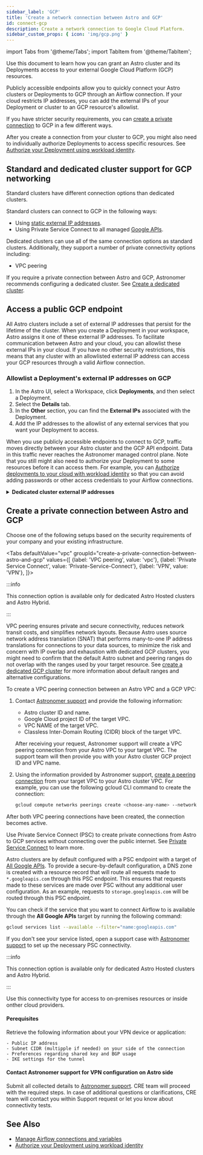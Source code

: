 ```yaml
---
sidebar_label: 'GCP'
title: 'Create a network connection between Astro and GCP'
id: connect-gcp
description: Create a network connection to Google Cloud Platform.
sidebar_custom_props: { icon: 'img/gcp.png' }
---
```


import Tabs from '@theme/Tabs';
import TabItem from '@theme/TabItem';


Use this document to learn how you can grant an Astro cluster and its Deployments access to your external Google Cloud Platform (GCP) resources.

Publicly accessible endpoints allow you to quickly connect your Astro clusters or Deployments to GCP through an Airflow connection. If your cloud restricts IP addresses, you can add the external IPs of your Deployment or cluster to an GCP resource's allowlist.

If you have stricter security requirements, you can [create a private connection](#create-a-private-connection-between-astro-and-gcp) to GCP in a few different ways.

After you create a connection from your cluster to GCP, you might also need to individually authorize Deployments to access specific resources. See [Authorize your Deployment using workload identity](authorize-deployments-to-your-cloud.md).

## Standard and dedicated cluster support for GCP networking

Standard clusters have different connection options than dedicated clusters.

Standard clusters can connect to GCP in the following ways:

- Using [static external IP addresses](#allowlist-a-deployments-external-ip-addresses-on-gcp).
- Using Private Service Connect to all managed [Google APIs](https://cloud.google.com/vpc/docs/private-service-connect-compatibility#google-apis-global).

Dedicated clusters can use all of the same connection options as standard clusters. Additionally, they support a number of private connectivity options including:

- VPC peering

If you require a private connection between Astro and GCP, Astronomer recommends configuring a dedicated cluster. See [Create a dedicated cluster](create-dedicated-cluster.md).

## Access a public GCP endpoint

All Astro clusters include a set of external IP addresses that persist for the lifetime of the cluster. When you create a Deployment in your workspace, Astro assigns it one of these external IP addresses. To facilitate communication between Astro and your cloud, you can allowlist these external IPs in your cloud. If you have no other security restrictions, this means that any cluster with an allowlisted external IP address can access your GCP resources through a valid Airflow connection.

### Allowlist a Deployment's external IP addresses on GCP

1. In the Astro UI, select a Workspace, click **Deployments**, and then select a Deployment.
2. Select the **Details** tab.
3. In the **Other** section, you can find the **External IPs** associated with the Deployment.
4. Add the IP addresses to the allowlist of any external services that you want your Deployment to access.

When you use publicly accessible endpoints to connect to GCP, traffic moves directly between your Astro cluster and the GCP API endpoint. Data in this traffic never reaches the Astronomer managed control plane. Note that you still might also need to authorize your Deployment to some resources before it can access them. For example, you can [Authorize deployments to your cloud with workload identity](authorize-deployments-to-your-cloud.md) so that you can avoid adding passwords or other access credentials to your Airflow connections.

<details>
  <summary><strong>Dedicated cluster external IP addresses</strong></summary>

If you use Dedicated clusters and want to allowlist external IP addresses at the cluster level instead of at the Deployment level, you can find the list cluster-level external IP addresses in your **Organization settings**.

1. In the Astro UI, click your Workspace name in the upper left corner, then click **Organization Settings**.
2. Click **Clusters**, then select a cluster.
3. In the Details page, copy the IP addresses listed under **External IPs**.
4. Add the IP addresses to the allowlist of any external services that you want your cluster to access. You can also access these IP addresses from the **Details** page of any Deployment in the cluster.

After you allowlist a cluster's IP addresses, all Deployments in that cluster have network connectivity to GCP.
</details>

## Create a private connection between Astro and GCP

Choose one of the following setups based on the security requirements of your company and your existing infrastructure.

<Tabs
    defaultValue="vpc"
    groupId="create-a-private-connection-between-astro-and-gcp"
    values={[
        {label: 'VPC peering', value: 'vpc'},
        {label: 'Private Service Connect', value: 'Private-Service-Connect'},
        {label: 'VPN', value: 'VPN'},
    ]}>

<TabItem value="vpc">

:::info

This connection option is available only for dedicated Astro Hosted clusters and Astro Hybrid.

:::

VPC peering ensures private and secure connectivity, reduces network transit costs, and simplifies network layouts. Because Astro uses source network address translation (SNAT) that performs many-to-one IP address translations for connections to your data sources, to minimize the risk and concern with IP overlap and exhaustion with dedicated GCP clusters, you might need to confirm that the default Astro subnet and peering ranges do not overlap with the ranges used by your target resource. See [create a dedicated GCP cluster](https://www.astronomer.io/docs/astro/create-dedicated-cluster?tab=gcp#create-a-cluster) for more information about default ranges and alternative configurations.

To create a VPC peering connection between an Astro VPC and a GCP VPC:

1. Contact [Astronomer support](https://cloud.astronomer.io/open-support-request) and provide the following information:

    - Astro cluster ID and name.
    - Google Cloud project ID of the target VPC.
    - VPC NAME of the target VPC.
    - Classless Inter-Domain Routing (CIDR) block of the target VPC.

    After receiving your request, Astronomer support will create a VPC peering connection from your Astro VPC to your target VPC. The support team will then provide you with your Astro cluster GCP project ID and VPC name.

2. Using the information provided by Astronomer support, [create a peering connection](https://cloud.google.com/vpc/docs/using-vpc-peering#creating_a_peering_configuration) from your target VPC to your Astro cluster VPC. For example, you can use the following gcloud CLI command to create the connection:

   ```bash
   gcloud compute networks peerings create <choose-any-name> --network=<your-target-vpc-network-name>  --peer-project=<your-cluster-project-id> --peer-network=<your-cluster-vpc-name>
   ```

After both VPC peering connections have been created, the connection becomes active.

</TabItem>

<TabItem value="Private-Service-Connect">

Use Private Service Connect (PSC) to create private connections from Astro to GCP services without connecting over the public internet. See [Private Service Connect](https://cloud.google.com/vpc/docs/private-service-connect) to learn more.

Astro clusters are by default configured with a PSC endpoint with a target of [All Google APIs](https://cloud.google.com/vpc/docs/private-service-connect-compatibility#google-apis-global). To provide a secure-by-default configuration, a DNS zone is created with a resource record that will route all requests made to `*.googleapis.com` through this PSC endpoint. This ensures that requests made to these services are made over PSC without any additional user configuration. As an example, requests to `storage.googleapis.com` will be routed through this PSC endpoint.


You can check if the service that you want to connect Airflow to is available through the **All Google APIs** target by running the following command:

```bash
gcloud services list --available --filter="name:googleapis.com"
```

If you don't see your service listed, open a support case with [Astronomer support](astro-support.md) to set up the necessary PSC connectivity.

</TabItem>

<TabItem value="VPN">

:::info

This connection option is available only for dedicated Astro Hosted clusters and Astro Hybrid.

:::

Use this connectivity type for access to on-premises resources or inside onther cloud providers.

#### Perequisites

Retrieve the following information about your VPN device or application:

    - Public IP address
    - Subnet CIDR (multipple if needed) on your side of the connection
    - Preferences regarding shared key and BGP usage
    - IKE settings for the tunnel

#### Contact Astronomer support for VPN configuration on Astro side

Submit all collected details to [Astronomer support](https://cloud.astronomer.io/open-support-request). CRE team will proceed with the required steps. In case of additional questions or clarifications, CRE team will contact you within Support request or let you know about connectivity tests.

</TabItem>

</Tabs>

## See Also

- [Manage Airflow connections and variables](manage-connections-variables.md)
- [Authorize your Deployment using workload identity](authorize-deployments-to-your-cloud.md)
